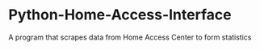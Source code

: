 # Python-Home-Access-Interface
A program that scrapes data from Home Access Center to form statistics
